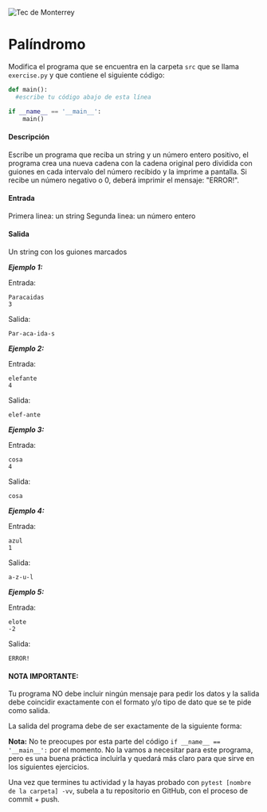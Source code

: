 ![Tec de Monterrey](../../images/logotecmty.png)
# Palíndromo

Modifica el programa que se encuentra en la carpeta `src` que se llama
`exercise.py` y que contiene el siguiente código:

```python
def main():
  #escribe tu código abajo de esta línea

if __name__ == '__main__':
    main()
```

#### Descripción
Escribe un programa que reciba un string y un número entero positivo, el programa crea una nueva cadena con la cadena original pero dividida con guiones en cada intervalo del número recibido y la imprime a pantalla. Si recibe un número negativo o 0, deberá imprimir el mensaje: "ERROR!".

#### Entrada
Primera linea: un string
Segunda linea: un número entero

#### Salida
Un string con los guiones marcados

***Ejemplo 1:***

Entrada:
```
Paracaidas
3
```

Salida:
```
Par-aca-ida-s
```

***Ejemplo 2:***

Entrada:
```
elefante
4
```

Salida:
```
elef-ante
```

***Ejemplo 3:***

Entrada:
```
cosa
4
```

Salida:
```
cosa
```

***Ejemplo 4:***

Entrada:
```
azul
1
```

Salida:
```
a-z-u-l
```

***Ejemplo 5:***

Entrada:
```
elote
-2
```

Salida:
```
ERROR!
```

#### NOTA IMPORTANTE:
Tu programa NO debe incluir ningún mensaje para pedir los datos y la salida debe coincidir exactamente con el formato y/o tipo de dato que se te pide como salida.

La salida del programa debe de ser exactamente de la siguiente forma:

**Nota:** No te preocupes por esta parte del código
`if __name__ == '__main__':` por el momento.
No la vamos a necesitar para este programa, pero es una buena práctica
incluirla y quedará más claro para que sirve en los siguientes ejercicios.

Una vez que termines tu actividad y la hayas probado con
`pytest [nombre de la carpeta] -vv`, subela a tu repositorio en GitHub,
con el proceso de commit + push.